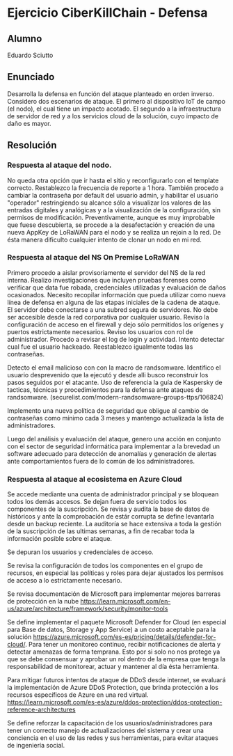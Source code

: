 # Ejercicio CiberKillChain - Defensa


## Alumno

Eduardo Sciutto

## Enunciado

Desarrolla la defensa en función del ataque planteado en orden inverso. Considero dos escenarios de ataque. El primero al dispositivo IoT de campo (el nodo), el cual tiene un impacto acotado. El segundo a la infraestructura de servidor de red y a los servicios cloud de la solución, cuyo impacto de daño es mayor.



## Resolución

### Respuesta al ataque del nodo.

No queda otra opción que ir hasta el sitio y reconfigurarlo con el template correcto. Restablezco la frecuencia de reporte a 1 hora.
También procedo a cambiar la contraseña por default del usuario admin, y habilitar el usuario "operador" restringiendo su alcance sólo a visualizar los valores de las entradas digitales y analógicas y a la visualización de la configuración, sin permisos de modificación.
Preventivamente, aunque es muy improbable que fuese descubierta, se procede a la desafectación y creación de una nueva AppKey de LoRaWAN para el nodo y se realiza un rejoin a la red. De ésta manera dificulto cualquier intento de clonar un nodo en mi red.

### Respuesta al ataque del NS On Premise LoRaWAN

Primero procedo a aislar provisoriamente el servidor del NS de la red interna. 
Realizo investigaciones que incluyen pruebas forenses como verificar que data fue robada, credenciales utilizadas y evaluación de daños ocasionados. Necesito recopilar información que pueda utilizar como nueva línea de defensa en alguna de las etapas iniciales de la cadena de ataque.
El servidor debe conectarse a una subred segura de servidores. No debe ser accesible desde la red corporativa por cualquier usuario. 
Reviso la configuración de acceso en el firewall y dejo sólo permitidos los orígenes y puertos estrictamente necesarios. 
Reviso los usuarios con rol de administrador. Procedo a revisar el log de login y actividad. Intento detectar cual fue el usuario hackeado. Reestablezco igualmente todas las contraseñas.

Detecto el email malicioso con con la macro de randsomware. Identifico el usuario desprevenido que la ejecutó y desde alli busco reconstruir los pasos seguidos por el atacante. Uso de referencia la guía de Kaspersky de tacticas, técnicas y procedimientos para la defensa ante ataques de randsomware. (securelist.com/modern-randsomware-groups-ttps/106824)

Implemento una nueva política de seguridad que obligue al cambio de contraseñas como mínimo cada 3 meses y mantengo actualizada la lista de administradores.

Luego del análisis y evaluación del ataque, genero una acción en conjunto con el sector de seguridad informática para implementar a la brevedad un software adecuado para detección de anomalías y generación de alertas ante comportamientos fuera de lo común de los administradores.

### Respuesta al ataque al ecosistema en Azure Cloud

Se accede mediante una cuenta de administrador principal y se bloquean todos los demás accesos. Se dejan fuera de servicio todos los componentes de la suscripción. Se revisa y audita la base de datos de históricos y ante la comprobación de estár corrupta se define levantarla desde un backup reciente. La auditoría se hace extensiva a toda la gestión de la suscripción de las ultimas semanas, a fin de recabar toda la información posible sobre el ataque.

Se depuran los usuarios y credenciales de acceso.

Se revisa la configuración de todos los componentes en el grupo de recursos, en especial las políticas y roles para dejar ajustados los permisos de acceso a lo estrictamente necesario.

Se revisa documentación de Microsoft para implementar mejores barreras de protección en la nube https://learn.microsoft.com/en-us/azure/architecture/framework/security/monitor-tools 

Se define implementar el paquete Microsoft Defender for Cloud (en especial para Base de datos, Storage y App Service) a un costo aceptable para la solución https://azure.microsoft.com/es-es/pricing/details/defender-for-cloud/. Para tener un monitoreo continuo, recibir notificaciones de alerta y detectar amenazas de forma temprana. Esto por si solo no nos protege ya que se debe consensuar y aprobar un rol dentro de la empresa que tenga la responsabilidad de monitorear, actuar  y mantener al día ésta herramienta.

Para mitigar futuros intentos de ataque de DDoS desde internet, se evaluará la implementación de Azure DDoS Protection, que brinda protección a los recursos específicos de Azure en una red virtual. https://learn.microsoft.com/es-es/azure/ddos-protection/ddos-protection-reference-architectures

Se define reforzar la capacitación de los usuarios/administradores para tener un correcto manejo de actualizaciones del sistema y crear una conciencia en el uso de las redes y sus herramientas, para evitar ataques de ingeniería social.


